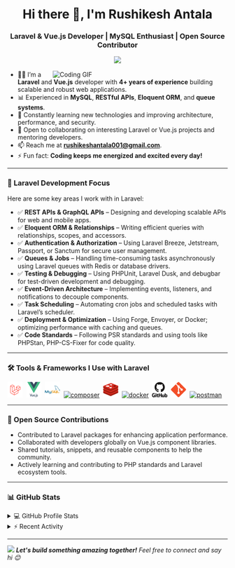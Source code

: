 <h1 align="center">Hi there 👋, I'm Rushikesh Antala</h1>
<h3 align="center">Laravel & Vue.js Developer | MySQL Enthusiast | Open Source Contributor</h3>

<p align="center">
  <a href="https://github.com/DenverCoder1/readme-typing-svg"><img src="https://readme-typing-svg.herokuapp.com/?lines=Full-stack%20web%20developer;Laravel%20and%20Vue.js%20Expert;4%2B%20Years%20Experience;Always%20Learning&center=true&width=380&height=45"></a>
</p>

<img align="right" alt="Coding GIF" src="https://github.com/abhisheknaiidu/abhisheknaiidu/blob/master/code.gif?raw=true" width="400" />

- 👨‍💻 I’m a **Laravel** and **Vue.js** developer with **4+ years of experience** building scalable and robust web applications.
- 📊 Experienced in **MySQL**, **RESTful APIs**, **Eloquent ORM**, and **queue systems**.
- 🌱 Constantly learning new technologies and improving architecture, performance, and security.
- 🤝 Open to collaborating on interesting Laravel or Vue.js projects and mentoring developers.
- 📫 Reach me at **rushikeshantala001@gmail.com**.
- ⚡ Fun fact: **Coding keeps me energized and excited every day!**

---

### 🚀 Laravel Development Focus

Here are some key areas I work with in Laravel:

- ✅ **REST APIs & GraphQL APIs** – Designing and developing scalable APIs for web and mobile apps.
- ✅ **Eloquent ORM & Relationships** – Writing efficient queries with relationships, scopes, and accessors.
- ✅ **Authentication & Authorization** – Using Laravel Breeze, Jetstream, Passport, or Sanctum for secure user management.
- ✅ **Queues & Jobs** – Handling time-consuming tasks asynchronously using Laravel queues with Redis or database drivers.
- ✅ **Testing & Debugging** – Using PHPUnit, Laravel Dusk, and debugbar for test-driven development and debugging.
- ✅ **Event-Driven Architecture** – Implementing events, listeners, and notifications to decouple components.
- ✅ **Task Scheduling** – Automating cron jobs and scheduled tasks with Laravel’s scheduler.
- ✅ **Deployment & Optimization** – Using Forge, Envoyer, or Docker; optimizing performance with caching and queues.
- ✅ **Code Standards** – Following PSR standards and using tools like PHPStan, PHP-CS-Fixer for code quality.

---

### 🛠 Tools & Frameworks I Use with Laravel

<p align="left"> 
  <a href="https://laravel.com" target="_blank"><img src="https://raw.githubusercontent.com/edent/SuperTinyIcons/master/images/svg/laravel.svg" alt="laravel" width="35" height="35"/></a>&nbsp;
  <a href="https://vuejs.org" target="_blank"><img src="https://raw.githubusercontent.com/devicons/devicon/master/icons/vuejs/vuejs-original-wordmark.svg" alt="vuejs" width="35" height="35"/></a>&nbsp;
  <a href="https://www.mysql.com/" target="_blank"><img src="https://raw.githubusercontent.com/devicons/devicon/master/icons/mysql/mysql-original-wordmark.svg" alt="mysql" width="35" height="35"/></a>&nbsp;
  <a href="https://getcomposer.org/" target="_blank"><img src="https://composer.github.io/assets/logo-icon.svg" alt="composer" width="35" height="35"/></a>&nbsp;
  <a href="https://redis.io/" target="_blank"><img src="https://raw.githubusercontent.com/devicons/devicon/master/icons/redis/redis-original.svg" alt="redis" width="35" height="35"/></a>&nbsp;
  <a href="https://docker.com" target="_blank"><img src="https://www.docker.com/wp-content/uploads/2022/03/Moby-logo.png" alt="docker" width="35" height="35"/></a>&nbsp;
  <a href="https://github.com/" target="_blank"><img src="https://raw.githubusercontent.com/devicons/devicon/master/icons/github/github-original-wordmark.svg" alt="github" width="35" height="35"/></a>&nbsp;
  <a href="https://git-scm.com/" target="_blank"><img src="https://raw.githubusercontent.com/devicons/devicon/master/icons/git/git-original.svg" alt="git" width="35" height="35"/></a>&nbsp;
  <a href="https://postman.com" target="_blank"><img src="https://www.vectorlogo.zone/logos/getpostman/getpostman-icon.svg" alt="postman" width="35" height="35"/></a>&nbsp;
</p>

---

### 📂 Open Source Contributions

- Contributed to Laravel packages for enhancing application performance.
- Collaborated with developers globally on Vue.js component libraries.
- Shared tutorials, snippets, and reusable components to help the community.
- Actively learning and contributing to PHP standards and Laravel ecosystem tools.

---

### 📊 GitHub Stats

<details>
  <summary>💻 GitHub Profile Stats</summary>
  <br/>
  <a href="https://github.com/irushikeshantala"><img alt="Rushikesh's GitHub Stats" src="https://github-readme-stats.vercel.app/api/?username=irushikeshantala&show_icons=true&count_private=true&theme=react&hide_border=true"/></a>
</details>

<details>
  <summary>⚡ Recent Activity</summary>
  <br/>
  <a href="https://github.com/irushikeshantala"><img alt="Rushikesh's Activity Graph" src="https://activity-graph.herokuapp.com/graph?username=irushikeshantala&bg_color=1F222E&color=F8D866&line=F85D7F&point=FFFFFF&hide_border=true"/></a>
  <p><i>Note: This graph may not load if the service is down.</i></p>
</details>

---

<img src="https://media.giphy.com/media/LnQjpWaON8nhr21vNW/giphy.gif" width="60"> <em><b>Let's build something amazing together!</b> Feel free to connect and say hi 😊</em>
